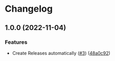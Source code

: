 # Changelog

## 1.0.0 (2022-11-04)


### Features

* Create Releases automatically ([#3](https://github.com/paulschuberth/check-links-action/issues/3)) 
  ([48a0c92](https://github.com/paulschuberth/check-links-action/commit/48a0c9249634262536d455327862f7f29411342c))
